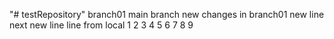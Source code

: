 "# testRepository" 
branch01
main branch
new changes in branch01
new line
next new line
line from local
1
2
3
4
5
6
7
8
9